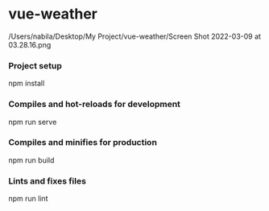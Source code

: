 # vue-weather

/Users/nabila/Desktop/My Project/vue-weather/Screen Shot 2022-03-09 at 03.28.16.png

### Project setup
npm install

### Compiles and hot-reloads for development 
npm run serve

### Compiles and minifies for production
npm run build

### Lints and fixes files
npm run lint

